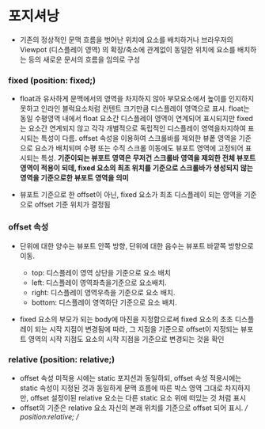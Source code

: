 # 포지셔낭
- 기존의 정상적인 문맥 흐름을 벗어난 위치에 요소를 배치하거나 브라우저의 Viewpot (디스플레이 영역) 의 확장/축소에 관계없이 동일한 위치에 요소를 배치하는 등의 새로운 문서의
흐름을 임의로 구성

### fixed (position: fixed;)
- float과 유사하게 문맥에서의 영역을 차지하지 않아 부모요소에서 높이를 인지하지 못하고 인라인 블럭요소처럼 컨텐트 크기만큼 디스플레이 영역으로 표시.
float는 동일 수평영역 내에서 float 요소간 디스플레이 영역이 연계되어 표시되지만 fixed는 요소간 연계되지 않고 각각 개별적으로 독립적인 디스플레이 영역을차지하여 표시되는 특성이 다름.
offset 속성을 이용하여 스크롤바를 제외한 뷰퐅 영역을 기준으로 요소가 배치되며 수평 또는 수직 스크롤 이동에도 뷰포트 영역에 고정되어 표시되는 특성.
**기준이되는 뷰포트 영역은 무저건 스크롤바 영역을 제외한 전체 뷰포트 영역이 적용이 되데, fixed 요소의 최초 위치를 기준으로 스크롤바가 생성되지 않는 영역을 기준으로한 뷰포트 영역을 의미**

- 뷰포트 기준으로 한 offset이 아닌, fixed 요소가 최초 디스플레이 되는 영역을 기준으로 offset 기준 위치가 결정됨


### offset 속성
- 단위에 대한 양수는 뷰포트 안쪽 방향, 단위에 대한 음수는 뷰포트 바깥쪽 방향으로 이동.

  * top: 디스플레이 영역 상단을 기준으로 요소 배치
  * left: 디스플레이 영역좌측을기준으로 요소배치.
  * right: 디스플레이 영역우측을 기준으로 요소 배치.
  * bottom: 디스플레이 영역하단 기준으로 요소 배치.
- fixed 요소의 부모가 되는 body에 마진을 지정함으로써 fixed 요소의 초초 디스플레이 되는 시작 지점이 변경됨에 따라,
 그 지점을 기준으로 offset이 지정되는 뷰포트 영역의 시작 지점도 요소의 시작 지점을 기준으로 변경되는 것을 확인


### relative (position: relative;)
- offset 속성 미적용 시에는 static 포지션과 동일하되, offset 속성 적용시에는 static 속성이 지정된 것과 동일하게 문맥 흐름에 따른 박스 영역 그대로 차지하지만, 
offset 설정이된 relative 요소는 다른 static 요소 위에 떠있는 것 처럼 표시
- offset의 기준은 relative 요소 자신의 본래 위치를 기준으로 offset 되어 표시.
  **/* position:relative; */**
